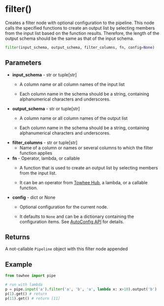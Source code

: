 # filter()

Creates a filter node with optional configuration to the pipeline. This node calls the specified functions to create an output list by selecting members from the input list based on the function results. Therefore, the length of the output schema should be the same as that of the input schema.

```Python
filter(input_schema, output_schema, filter_columns, fn, config=None)
```

## Parameters

- **input_schema** - str or tuple[str]
  -  A column name or all column names of the input list

  -  Each column name in the schema should be a string, containing alphanumerical characters and underscores.
- **output_schema** - str or tuple[str]
  -  A column name or all column names of the output list

  -  Each column name in the schema should be a string, containing alphanumerical characters and underscores.
- **filter_columns** - str or tuple[str]
  -  Name of a column or names or several columns to which the filter function applies
- **fn** - Operator, lambda, or callable
  -  A function that is used to create an output list by selecting members from the input list.

  -  It can be an operator from [Towhee Hub](https://towhee.io/tasks/operator), a lambda, or a callable function.
- **config** - dict or None
  -  Optional configuration for the current node.

  -  It defaults to `None` and can be a dictionary containing the configuration items. See [AutoConfig API](https://zilliverse.feishu.cn/wiki/wikcnZvOj9KRWA3xSTBTQEb05De) for details.

## Returns

A not-callable `Pipeline` object with this filter node appended

## Example

```Python
from towhee import pipe

# run with lambda
p = pipe.input('a').filter('a', 'b', 'a', lambda x: x>10).output('b')
p(1).get() # return 
p(11).get() # return [11]
```